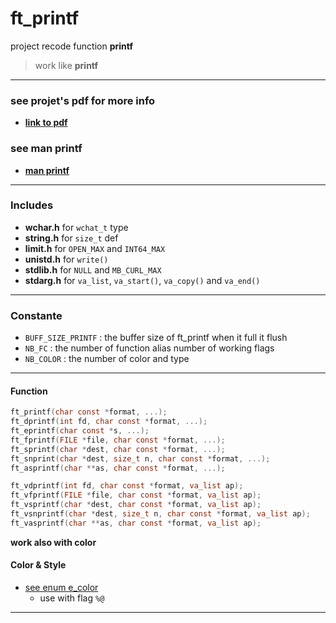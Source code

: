 # ft_printf
project recode function **printf**

>work like **printf**
***
### see projet's pdf for more info
* **[link to pdf](https://cdn.intra.42.fr/pdf/pdf/20/ft_printf.pdf)**
### see man printf
* **[man printf](http://manpagesfr.free.fr/man/man3/printf.3.html)**

***
### Includes
* **wchar.h**
for `wchat_t` type
* **string.h**
for `size_t` def
* **limit.h**
for `OPEN_MAX` and `INT64_MAX`
* **unistd.h**
for `write()`
* **stdlib.h**
for `NULL` and `MB_CURL_MAX`
* **stdarg.h**
for `va_list`, `va_start()`, `va_copy()` and `va_end()`
***
### Constante
* `BUFF_SIZE_PRINTF` : the buffer size of ft_printf when it full it flush
* `NB_FC` : the number of function alias number of working flags
* `NB_COLOR` : the number of color and type
***
#### **Function**

```C
ft_printf(char const *format, ...);
ft_dprintf(int fd, char const *format, ...);
ft_eprintf(char const *s, ...);
ft_fprintf(FILE *file, char const *format, ...);
ft_sprintf(char *dest, char const *format, ...);
ft_snprint(char *dest, size_t n, char const *format, ...);
ft_asprintf(char **as, char const *format, ...);

ft_vdprintf(int fd, char const *format, va_list ap);
ft_vfprintf(FILE *file, char const *format, va_list ap);
ft_vsprintf(char *dest, char const *format, va_list ap);
ft_vsnprintf(char *dest, size_t n, char const *format, va_list ap);
ft_vasprintf(char **as, char const *format, va_list ap);
```
**work also with color**

#### Color & Style
* [see enum e_color](https://github.com/FirelightFlagboy/ft_printf/blob/master/includes/ft_printf.h)
	- use with flag `%@`
***
